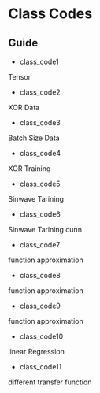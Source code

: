 # Class Codes

## Guide

* class_code1

Tensor

* class_code2

XOR Data

* class_code3

Batch Size Data

* class_code4

XOR Training

* class_code5

Sinwave Tarining

* class_code6

Sinwave Tarining cunn

* class_code7

function approximation

* class_code8

function approximation

* class_code9

function approximation

* class_code10

linear Regression


* class_code11

different transfer function



